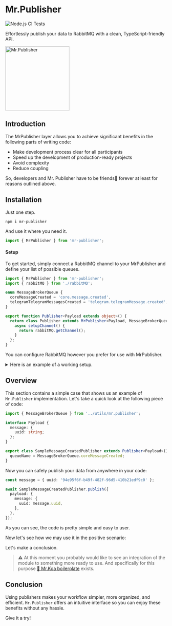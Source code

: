 # Mr.Publisher

![Node.js CI Tests](https://github.com/IlyaDonskikh/mr-publisher/actions/workflows/node.js.yml/badge.svg?branch=master)

Effortlessly publish your data to RabbitMQ with a clean, TypeScript-friendly API.

<img width="200" alt="Mr.Publisher" src="https://user-images.githubusercontent.com/3100222/118412068-9bcf2a80-b6a0-11eb-8977-98c66c165052.png">

## Introduction

The MrPublisher layer allows you to achieve significant benefits in the following parts of writing code:

- Make development process clear for all participants
- Speed up the development of production-ready projects
- Avoid complexity
- Reduce coupling

So, developers and Mr. Publisher have to be friends🤝 forever at least for reasons outlined above.

## Installation

Just one step.

```shell
npm i mr-publisher
```

And use it where you need it.

```typescript
import { MrPublisher } from 'mr-publisher';
```

#### Setup

To get started, simply connect a RabbitMQ channel to your MrPublisher and define your list of possible queues.

```typescript
import { MrPublisher } from 'mr-publisher';
import { rabbitMQ } from './rabbitMQ';

enum MessageBrokerQueue {
  coreMessageCreated = 'core.message.created',
  telegramTelegramMessagesCreated = 'telegram.telegramMessage.created',
}

export function Publisher<Payload extends object>() {
  return class Publisher extends MrPublisher<Payload, MessageBrokerQueue>() {
    async setupChannel() {
      return rabbitMQ.getChannel();
    }
  };
}
```

You can configure RabbitMQ however you prefer for use with MrPublisher.

<details>
<summary>Here is an example of a working setup.</summary>

```typescript
import amqp, { Channel, ChannelModel } from 'amqplib';

let connection: ChannelModel;
let channel: Channel;

async function getConnection(): Promise<amqp.ChannelModel> {
  if (!connection) {
    const rabbitUrl = process.env.RABBITMQ_URL ?? '';
    connection = await amqp.connect(rabbitUrl);
  }

  return connection;
}

async function getChannel(): Promise<Channel> {
  if (!channel) {
    const conn = await getConnection();
    channel = await conn.createChannel();
  }

  return channel;
}

const rabbitMQ = {
  getConnection,
  getChannel,
};

export { rabbitMQ };
```

</details>

## Overview

This section contains a simple case that shows us an example of `Mr.Publisher` implementation. Let's take a quick look at the following piece of code:

```typescript
import { MessageBrokerQueue } from '../utils/mr.publisher';

interface Payload {
  message: {
    uuid: string;
  };
}

export class SampleMessageCreatedPublisher extends Publisher<Payload>() {
  queueName = MessageBrokerQueue.coreMessageCreated;
}
```

Now you can safely publish your data from anywhere in your code:

```typescript
const message = { uuid: '94e95f6f-b49f-482f-96d5-410b21edf9c0' };

await SampleMessageCreatedPublisher.publish({
  payload: {
    message: {
      uuid: message.uuid,
    },
  },
});
```

As you can see, the code is pretty simple and easy to user.

Now let's see how we may use it in the positive scenario:

Let's make a conclusion.

> ⚠️ At this moment you probably would like to see an integration of the module to something more ready to use. And specifically for this purpose [🐨 Mr.Koa boilerplate](https://github.com/IlyaDonskikh/mrkoa) exists.

## Conclusion

Using publishers makes your workflow simpler, more organized, and efficient. `Mr.Publisher` offers an intuitive interface so you can enjoy these benefits without any hassle.

Give it a try!

